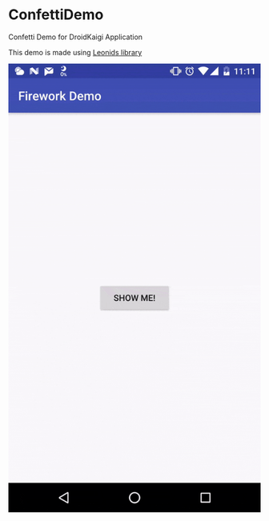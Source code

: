 # ConfettiDemo
Confetti Demo for DroidKaigi Application

This demo is made using [Leonids library](https://github.com/plattysoft/Leonids)

![Demo GIF](https://raw.githubusercontent.com/NikoYuwono/ConfettiDemo/master/demo.gif)
